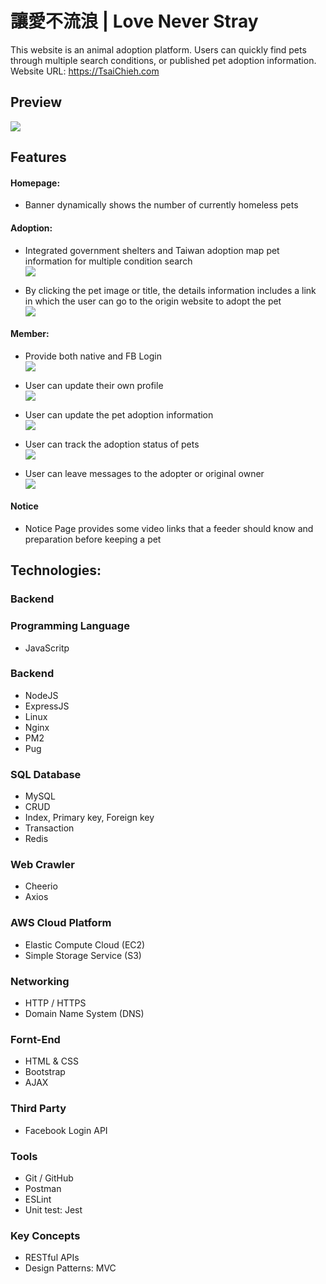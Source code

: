 # 讓愛不流浪 | Love Never Stray
This website is an animal adoption platform. Users can quickly find pets through multiple search conditions, or published pet adoption information. <br>
Website URL: https://TsaiChieh.com
## Preview
![](https://i.imgur.com/HZdHsPa.gif)

## Features
#### Homepage:
* Banner dynamically shows the number of currently homeless pets
#### Adoption:
* Integrated government shelters and Taiwan adoption map pet information for multiple condition search <br>
![](https://i.imgur.com/aEp9b6J.gif)

* By clicking the pet image or title, the details information includes a link in which the user can go to the origin website to adopt the pet <br>
![](https://i.imgur.com/qqOm2d4.gif)

#### Member:
* Provide both native and FB Login <br>
![](https://i.imgur.com/ed6gses.gif)

* User can update their own profile <br>
![](https://i.imgur.com/rJ11c4C.gif)

* User can update the pet adoption information <br>
![](https://i.imgur.com/kodj8Hl.gif)

* User can track the adoption status of pets <br>
![](https://i.imgur.com/dNWGOek.gif)

* User can leave messages to the adopter or original owner <br>
![](https://i.imgur.com/m2YpGNo.gif)
#### Notice
* Notice Page provides some video links that a feeder should know and preparation before keeping a pet
## Technologies:
### Backend
### Programming Language
* JavaScritp
### Backend
* NodeJS
* ExpressJS
* Linux
* Nginx
* PM2
* Pug
### SQL Database
* MySQL
* CRUD
* Index, Primary key, Foreign key
* Transaction
* Redis
### Web Crawler
* Cheerio
* Axios
### AWS Cloud Platform
* Elastic Compute Cloud (EC2)
* Simple Storage Service (S3)
### Networking
* HTTP / HTTPS
* Domain Name System (DNS)
### Fornt-End
* HTML & CSS
* Bootstrap
* AJAX
### Third Party
* Facebook Login API
### Tools
* Git / GitHub
* Postman
* ESLint
* Unit test: Jest
### Key Concepts
* RESTful APIs
* Design Patterns: MVC
